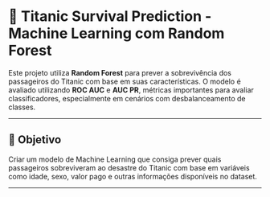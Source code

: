 # 🚢 Titanic Survival Prediction - Machine Learning com Random Forest

Este projeto utiliza **Random Forest** para prever a sobrevivência dos passageiros do Titanic com base em suas características. O modelo é avaliado utilizando **ROC AUC** e **AUC PR**, métricas importantes para avaliar classificadores, especialmente em cenários com desbalanceamento de classes.

---

## 📌 Objetivo

Criar um modelo de Machine Learning que consiga prever quais passageiros sobreviveram ao desastre do Titanic com base em variáveis como idade, sexo, valor pago e outras informações disponíveis no dataset.

---
